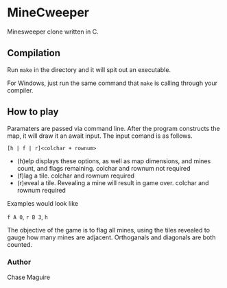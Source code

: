 # MineCweeper
Minesweeper clone written in C.

## Compilation
Run `make` in the directory and it will spit out an executable.

For Windows, just run the same command that `make` is calling through your compiler. 

## How to play
Paramaters are passed via command line. After the program constructs the map, it will draw it an await input. The input comand is as follows.

`[h | f | r]<colchar + rownum>`

- (h)elp displays these options, as well as map dimensions, and mines count, and flags remaining. colchar and rownum not required
- (f)lag a tile. colchar and rownum required
- (r)eveal a tile. Revealing a mine will result in game over. colchar and rownum required

Examples would look like

`f A 0`, `r B 3`, `h`  

The objective of the game is to flag all mines, using the tiles revealed to gauge how many mines are adjacent. Orthoganals and diagonals are both counted.



### Author
Chase Maguire

